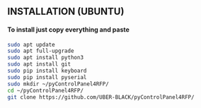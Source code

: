 ## INSTALLATION (UBUNTU)
#### To install just copy everything and paste
```bash
sudo apt update
sudo apt full-upgrade
sudo apt install python3
sudo apt install git
sudo pip install keyboard
sudo pip install pyserial
sudo mkdir ~/pyControlPanel4RFP/
cd ~/pyControlPanel4RFP/
git clone https://github.com/UBER-BLACK/pyControlPanel4RFP/
```
####
